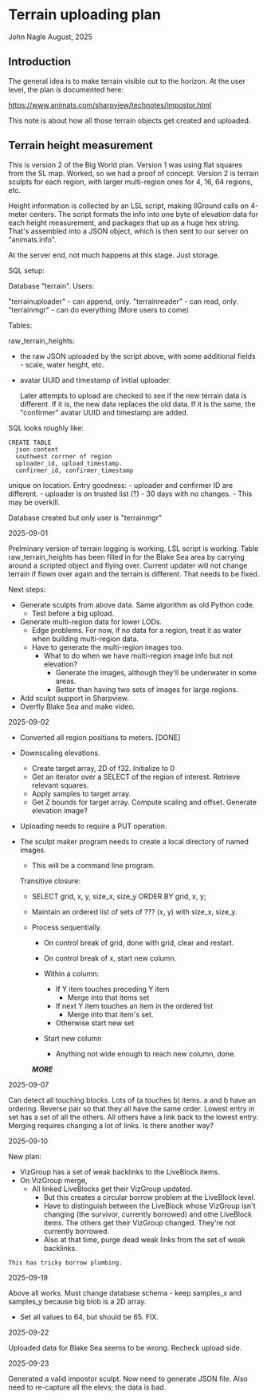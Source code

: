 # Terrain uploading plan

John Nagle
August, 2025

## Introduction
The general idea is to make terrain visible out to the horizon.
At the user level, the plan is documented here:

https://www.animats.com/sharpview/technotes/impostor.html

This note is about how all those terrain objects get created
and uploaded.

## Terrain height measurement

This is version 2 of the Big World plan. Version 1 was 
using flat squares from the SL map. Worked, so we had
a proof of concept. Version 2 is terrain sculpts for
each region, with larger multi-region ones for 4, 16, 64 regions, etc.

Height information is collected by an LSL script, making llGround
calls on 4-meter centers.
The script formats the info into one byte of elevation data for each
height measurement, and packages that up as a huge hex string.
That's assembled into a JSON object, which is then sent to our server
on "animats.info".

At the server end, not much happens at this stage. Just storage.

SQL setup:

Database "terrain".
Users: 

"terrainuploader" - can append, only.
"terrainreader" - can read, only.
"terrainmgr" - can do everything
(More users to come) 

Tables:

raw_terrain_heights: 
- the raw JSON uploaded by the script above, with some additional fields - scale, water height, etc.
- avatar UUID and timestamp of initial uploader. 

  Later attempts to upload are checked to see if the new terrain data is different. If it is,
  the new data replaces the old data. If it is the same, the "confirmer" avatar UUID and timestamp
  are added.


SQL looks roughly like:

    CREATE TABLE 
      json content
      southwest corrner of region
      uploader_id, upload_timestamp.
      confirmer_id, confirmer_timestamp
      
   unique on location.
   Entry goodness:
      - uploader and confirmer ID are different.
      - uploader is on trusted list (?)
      - 30 days with no changes.
      - This may be overkill.
      
Database created but only user is "terrainmgr"

2025-09-01

Prelminary version of terrain logging is working.
LSL script is working. 
Table raw_terrain_heights has been filled in for the Blake Sea area by carrying around a scripted object and flying over.
Current updater will not change terrain if flown over again and the terrain is different. That needs to be fixed.

Next steps:

- Generate sculpts from above data. Same algorithm as old Python code.
  - Test before a big upload.
- Generate multi-region data for lower LODs. 
  - Edge problems. For now, if no data for a region, treat it as water when building multi-region data.
  - Have to generate the multi-region images too. 
    - What to do when we have multi-region image info but not elevation?
      - Generate the images, although they'll be underwater in some areas.
      - Better than having two sets of images for large regions.
- Add sculpt support in Sharpview.
- Overfly Blake Sea and make video.

2025-09-02

- Converted all region positions to meters. [DONE]
- Downscaling elevations.
  - Create target array, 2D of f32. Initialize to 0
  - Get an iterator over a SELECT of the region of interest. Retrieve relevant squares.
  - Apply samples to target array.
  - Get Z bounds for target array. Compute scaling and offset. Generate elevation image?
  
- Uploading needs to require a PUT operation. 

- The sculpt maker program needs to create a local directory of named images.
  - This will be a command line program.
  
  Transitive closure:
  
  - SELECT grid, x, y, size_x, size_y ORDER BY grid, x, y;  
  - Maintain an ordered list of sets of ??? (x, y) with size_x, size_y.
  - Process sequentially.
    - On control break of grid, done with grid, clear and restart.
    - On control break of x, start new column.
    
    - Within a column:
      - If Y item touches preceding Y item
        - Merge into that items set
      - If next Y item touches an item in the ordered list
        - Merge into that item's set.
      - Otherwise start new set
    
    - Start new column
      - Anything not wide enough to reach new column, done.
      
    ***MORE***
   
2025-09-07

   Can detect all touching blocks. Lots of (a touches b) items.
   a and b have an ordering. Reverse pair so that they all
   have the same order.
   Lowest entry in set has a set of all the others. All others
   have a link back to the lowest entry.
   Merging requires changing a lot of links.
   Is there another way?
   
2025-09-10

   New plan:
   - VizGroup has a set of weak backlinks to the LiveBlock items.
   - On VizGroup merge,
     - All linked LiveBlocks get their VizGroup updated.
       - But this creates a circular borrow problem at the LiveBlock level.
       - Have to distinguish between the LiveBlock whose VizGroup isn't changing (the survivor,
         currently borrowed) and othe LiveBlock items. The others get their VizGroup changed.
         They're not currently borrowed. 
       - Also at that time, purge dead weak links from the set of weak backlinks.
       
    This has tricky borrow plumbing.
    
2025-09-19

   Above all works.
   Must change database schema - keep samples_x and samples_y because big blob is a 2D array.
   - Set all values to 64, but should be 65. FIX.
   
2025-09-22

   Uploaded data for Blake Sea seems to be wrong. Recheck upload side.
   
2025-09-23

   Generated a valid impostor sculpt. Now need to generate JSON file.
   Also need to re-capture all the elevs; the data is bad.
  
      
      
